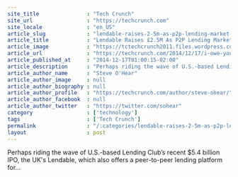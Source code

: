 ```yaml
---
site_title               : "Tech Crunch"
site_url                 : "https://techcrunch.com"
site_locale              : "en_US"
article_slug             : "lendable-raises-2-5m-as-p2p-lending-market-shows-no-signs-of-cooling"
article_title            : "Lendable Raises £2.5M As P2P Lending Market Shows No Signs Of Cooling"
article_image            : "https://tctechcrunch2011.files.wordpress.com/2014/12/screen-shot-2014-12-16-at-16-54-43.png?w=764&h=400&crop=1"
article_url              : "https://techcrunch.com/2014/12/17/i-owe-you-equity/"
article_published_at     : "2014-12-17T01:00:15-02:00"
article_description      : "Perhaps riding the wave of U.S.-based Lending Club’s recent $5.4 billion IPO, the UK's Lendable, which also offers a peer-to-peer lending platform for..."
article_author_name      : "Steve O'Hear"
article_author_image     : null
article_author_biography : null
article_author_profile   : "https://techcrunch.com/author/steve-ohear/"
article_author_facebook  : null
article_author_twitter   : "https://twitter.com/sohear"
category                 : ['technology']
tags                     : ['Tech Crunch']
permalink                : "/:categories/lendable-raises-2-5m-as-p2p-lending-market-shows-no-signs-of-cooling/"
layout                   : post
---
```


Perhaps riding the wave of U.S.-based Lending Club’s recent $5.4 billion IPO, the UK's Lendable, which also offers a peer-to-peer lending platform for...
